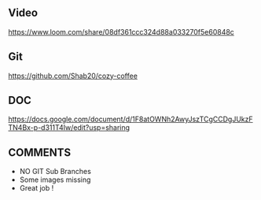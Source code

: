 ## Video ##
https://www.loom.com/share/08df361ccc324d88a033270f5e60848c

## Git ##
https://github.com/Shab20/cozy-coffee

## DOC ##
https://docs.google.com/document/d/1F8atOWNh2AwyJszTCgCCDgJUkzFTN4Bx-p-d311T4Iw/edit?usp=sharing



## COMMENTS ##
- NO GIT Sub Branches
- Some images missing
- Great job !